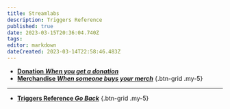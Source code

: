 ```yaml
---
title: Streamlabs
description: Triggers Reference
published: true
date: 2023-03-15T20:36:04.740Z
tags: 
editor: markdown
dateCreated: 2023-03-14T22:58:46.483Z
---
```


- [<i class="mdi mdi-cash primary--text"></i> **Donation *When you get a donation***](/Triggers/Streamlabs/Donation)
- [<i class="mdi mdi-account primary--text"></i> **Merchandise *When someone buys your merch***](/Triggers/Streamlabs/Merchandise)
{.btn-grid .my-5}

---

- [<i class="mdi mdi-chevron-left"></i>**Triggers Reference *Go Back***](/Triggers)
{.btn-grid .my-5}